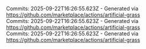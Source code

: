 Commits: 2025-09-22T16:26:55.623Z - Generated via https://github.com/marketplace/actions/artificial-grass
<br>
Commits: 2025-09-22T16:26:55.623Z - Generated via https://github.com/marketplace/actions/artificial-grass
<br>
Commits: 2025-09-22T16:26:55.623Z - Generated via https://github.com/marketplace/actions/artificial-grass
<br>

